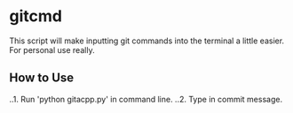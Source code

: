 # gitcmd
This script will make inputting git commands into the terminal a little easier. For personal use really.

## How to Use
..1. Run 'python gitacpp.py' in command line.
..2. Type in commit message.
